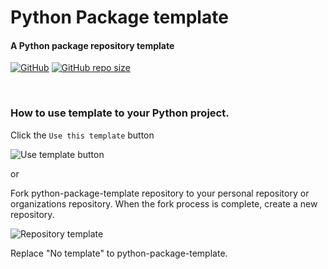 Python Package template
=======================
#### **A Python package repository template**

[![GitHub](https://img.shields.io/github/license/zeroday0619/python-package-template?style=for-the-badge)](https://github.com/python-package-template/blob/main/LICENSE)
[![GitHub repo size](https://img.shields.io/github/repo-size/zeroday0619/python-package-template?logo=github&style=for-the-badge)](https://github.com/python-package-template)

<br>

### How to use template to your Python project.

Click the ```Use this template``` button


![Use template button](https://media.discordapp.net/attachments/633971402550280192/811578465811038228/use_template_button.png)

or 

Fork python-package-template repository to your personal repository or organizations repository.
When the fork process is complete, create a new repository.

![Repository template](https://media.discordapp.net/attachments/633971402550280192/811561523423477760/unknown.png)

Replace "No template" to python-package-template.
